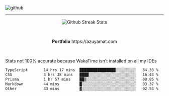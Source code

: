 ![github](https://media.discordapp.net/attachments/881363147364118528/1142610121697021952/background.png?width=1000&height=300)<br>
___
<p align="center">
  <img alt="Github Streak Stats" src="https://streak-stats.demolab.com?user=Azuyamat&theme=transparent&hide_border=true"/>
</p><br>
<p align="center">
      <strong>Portfolio</strong> https://azuyamat.com
</p><br>

Stats not 100% accurate because WakaTime isn't installed on all my IDEs
<!--START_SECTION:waka-->

```txt
TypeScript       14 hrs 17 mins  ████████████████░░░░░░░░░   64.33 %
CSS              3 hrs 38 mins   ████░░░░░░░░░░░░░░░░░░░░░   16.43 %
Prisma           1 hr 57 mins    ██▒░░░░░░░░░░░░░░░░░░░░░░   08.85 %
Markdown         44 mins         █░░░░░░░░░░░░░░░░░░░░░░░░   03.37 %
Other            33 mins         ▓░░░░░░░░░░░░░░░░░░░░░░░░   02.54 %
```

<!--END_SECTION:waka-->
